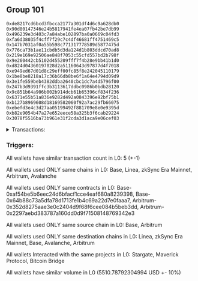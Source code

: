 ## Group 101

```0x93e380046c3884b238ce8ed7245f8cd455d93106
0xde8217cd6bcd3fbcca2177a301df4d6c9a628db0
0x90d80147346e24b5817941fe4ea07fb42be7db99
0x496239e3d403c7a84abe102897ba0a0669c04fd3
0xfa6d38035f4cff7f29c7c4df46681ff4751469c5
0x147b7031af0a55b598c771317778589d5877475d
0x776ca73b1ae11cbdb5d3da124d1b803ddcd70ad8
0x219e169e92506ae848f7053c55cfd557bd2b798f
0x9e260442cb5102d455209fff7f4b28e9bb41b1d0
0xd824d04360197028d2a51160643d97877d4f7018
0xe949ed67d01d8c29eff00fc85f8e242045110179
0x1be8be8218a17c36b66db8be6f1a64e4794d09d9
0x3e1fe559beb4382ddba2640cbc1dc7a4d5796f00
0x247b3d9391ffc3b3113617ddbc0986b0bdb28120
0x9c851b64a906b002b914dcb61b65396cf834f236
0x6371e55b51a836e9282d492a0843396e92bf75b1
0xb127b8969608d18169582060f92a7ac29fb66075
0xebefd3e4c3d27aa05199492f881709e8e0e9395d
0xb82e9054b47a27e652eece58a325b3f6cab29224
0x3078f5516ba73b961e31f2cda3d1aca9e06cef03
```
<details>
<summary>Transactions:</summary>

Hashes: 

Wallet: 0x93e380046c3884b238ce8ed7245f8cd455d93106

       Hash: 0xa26df83e1092d4a6638ec0a0561895da9c4d3811f57f86ff763c904c539f6df0
         - source chain: Base
         - destination chain: Linea
         - project: Stargate
         - contract: 0xaf54be5b6eec24d6bfacf1cce4eaf680a8239398
         - value USD: 3.134185343
       Hash: 0x3b88b071100b44e068a222cbd041aaee10261c35fc24c63106390c1432d071b4
         - source chain: Base
         - destination chain: zkSync Era Mainnet
         - project: Maverick Protocol
         - contract: 0x64b88c73a5dfa78d1713fe1b4c69a22d7e0faaa7
       Hash: 0x7ccc9a7f86806a378cc7c87ff72d381062bbdb66dcb9fd5b462b1d491a2333eb
         - source chain: Arbitrum
         - destination chain: Base
         - project: Stargate
         - contract: 0x352d8275aae3e0c2404d9f68f6cee084b5beb3dd
         - value USD: 2753.450838428
       Hash: 0xbe548bf2e0c0a53607b2a39ec24797df4bd9cc359c1233cc1b73337b113ee9b4
         - source chain: Arbitrum
         - destination chain: Avalanche
         - project: Bitcoin Bridge
         - contract: 0x2297aebd383787a160dd0d9f71508148769342e3
         - value USD: 0.08135237994
       Hash: 0xa589e7872cfb7bffb6c7c51636cd2f1618aaee73999f0d3bdf59f8a3ee649647
         - source chain: Base
         - destination chain: Arbitrum
         - project: Stargate
         - contract: 0xaf54be5b6eec24d6bfacf1cce4eaf680a8239398
         - value USD: 2754.121546899
Wallet: 0xde8217cd6bcd3fbcca2177a301df4d6c9a628db0

       Hash:0xe501ccbf16958054b1429a848c56fa961f38db697928fe4ab24d8fedd4116848
         - source chain: Base
         - destination chain: Linea
         - project: Stargate
         - contract: 0xaf54be5b6eec24d6bfacf1cce4eaf680a8239398
         - value USD: 3.134185343
       Hash:0x7c8ee0adbe5f48ffc71fe39c2734c5566ab393a833b29dc64444836d15359da7
         - source chain: Base
         - destination chain: zkSync Era Mainnet
         - project: Maverick Protocol
         - contract: 0x64b88c73a5dfa78d1713fe1b4c69a22d7e0faaa7
       Hash:0x925534e97f3f0044b1d0b4d42fc939e80f6fce7a5ea4f735408695967c74213f
         - source chain: Arbitrum
         - destination chain: Base
         - project: Stargate
         - contract: 0x352d8275aae3e0c2404d9f68f6cee084b5beb3dd
         - value USD: 2755.48354027
       Hash:0x24ce7777eeedda033151a94545b6b26929e219f846f8db1cb241215001a3c2b0
         - source chain: Arbitrum
         - destination chain: Avalanche
         - project: Bitcoin Bridge
         - contract: 0x2297aebd383787a160dd0d9f71508148769342e3
         - value USD: 0.08135237994
       Hash:0x09283e4c514e0099f255707a23d930cda8d280dd9f7037c4c22ba341426c1248
         - source chain: Base
         - destination chain: Arbitrum
         - project: Stargate
         - contract: 0xaf54be5b6eec24d6bfacf1cce4eaf680a8239398
         - value USD: 2756.152463981
Wallet: 0x90d80147346e24b5817941fe4ea07fb42be7db99

       Hash:0x21c8582d2fa0e9778e6ab34479fb9fc592ba2c8da64d8019e44b699d36bc838f
         - source chain: Base
         - destination chain: Linea
         - project: Stargate
         - contract: 0xaf54be5b6eec24d6bfacf1cce4eaf680a8239398
         - value USD: 3.134185343
       Hash:0x875149323b02d045a712f0500753fee061b25b423f5068bce65cbb1ee2c7c28c
         - source chain: Base
         - destination chain: zkSync Era Mainnet
         - project: Maverick Protocol
         - contract: 0x64b88c73a5dfa78d1713fe1b4c69a22d7e0faaa7
       Hash:0xad0bae16ef8481b6304a6b2e923c133e7e7737a8d17639ee9229e70dd46ea51a
         - source chain: Arbitrum
         - destination chain: Base
         - project: Stargate
         - contract: 0x352d8275aae3e0c2404d9f68f6cee084b5beb3dd
         - value USD: 2768.804709143
       Hash:0xe0488dcd9801263fb2a4e484c17b119440635a2153ac594a788f3076b67bbe07
         - source chain: Arbitrum
         - destination chain: Avalanche
         - project: Bitcoin Bridge
         - contract: 0x2297aebd383787a160dd0d9f71508148769342e3
         - value USD: 0.08135237994
       Hash:0xbc1e4fb12e37380b90bb6fadc22ea2e6b0987cd0a240970325589c02010a606e
         - source chain: Base
         - destination chain: Arbitrum
         - project: Stargate
         - contract: 0xaf54be5b6eec24d6bfacf1cce4eaf680a8239398
         - value USD: 2769.461705809
Wallet: 0x496239e3d403c7a84abe102897ba0a0669c04fd3

       Hash:0x24ea4c60a59c1df036cd3cb2fdd31dbcbfbd95ffab1d76f65e32107b7d73520a
         - source chain: Base
         - destination chain: Linea
         - project: Stargate
         - contract: 0xaf54be5b6eec24d6bfacf1cce4eaf680a8239398
         - value USD: 3.134185343
       Hash:0xa0964b573f13e677154f75b4f41006d876fe7f0c174d3b4a06815bfb51ff494c
         - source chain: Base
         - destination chain: zkSync Era Mainnet
         - project: Maverick Protocol
         - contract: 0x64b88c73a5dfa78d1713fe1b4c69a22d7e0faaa7
       Hash:0xfa9d1ae4d9de1650c63c08a80da1901e1dda0af63aab392d8c1a89cc79d6fa61
         - source chain: Arbitrum
         - destination chain: Base
         - project: Stargate
         - contract: 0x352d8275aae3e0c2404d9f68f6cee084b5beb3dd
         - value USD: 2759.294582965
       Hash:0xcdd2b423197353b7b0afa81b5d5e37823ccc50c77ca4c528992e4091964e9de8
         - source chain: Arbitrum
         - destination chain: Avalanche
         - project: Bitcoin Bridge
         - contract: 0x2297aebd383787a160dd0d9f71508148769342e3
         - value USD: 0.08135237994
       Hash:0x8aea225de5f92d064252c3df6806f8e7eb43e9ed34fde739d89e5e45f5951410
         - source chain: Base
         - destination chain: Arbitrum
         - project: Stargate
         - contract: 0xaf54be5b6eec24d6bfacf1cce4eaf680a8239398
         - value USD: 2759.960116305
Wallet: 0xfa6d38035f4cff7f29c7c4df46681ff4751469c5

       Hash:0x8d206aa5d97c38155887dde60b0faf2d8fe0b57eeff50d53896e9bf2368ce1b1
         - source chain: Base
         - destination chain: Linea
         - project: Stargate
         - contract: 0xaf54be5b6eec24d6bfacf1cce4eaf680a8239398
         - value USD: 3.134185343
       Hash:0x46cb0a0dede278bad525c41a604bdd21a43df8615f13056406770d8418d31a3d
         - source chain: Base
         - destination chain: zkSync Era Mainnet
         - project: Maverick Protocol
         - contract: 0x64b88c73a5dfa78d1713fe1b4c69a22d7e0faaa7
       Hash:0xec511ec5961888751b59def30cfb25ff9a7735bc56c00fabf1b1ff1ff2edffbb
         - source chain: Arbitrum
         - destination chain: Base
         - project: Stargate
         - contract: 0x352d8275aae3e0c2404d9f68f6cee084b5beb3dd
         - value USD: 2752.114735564
       Hash:0x0e6a86cb02cc9f0175911eed7ccedc8e33bb58e027d6fa5559c27f88ce001a02
         - source chain: Arbitrum
         - destination chain: Avalanche
         - project: Bitcoin Bridge
         - contract: 0x2297aebd383787a160dd0d9f71508148769342e3
         - value USD: 0.08135237994
       Hash:0x2c0f9d7099152dec920c96c8b5787ff4d3b6953034dcc25a46bd616373911f91
         - source chain: Base
         - destination chain: Arbitrum
         - project: Stargate
         - contract: 0xaf54be5b6eec24d6bfacf1cce4eaf680a8239398
         - value USD: 2752.78654939
Wallet: 0x147b7031af0a55b598c771317778589d5877475d

       Hash:0xfa57833df900171a0c7859f3102cb6f82a4ffb5965b7fa163dde76fcce3adfd5
         - source chain: Base
         - destination chain: Linea
         - project: Stargate
         - contract: 0xaf54be5b6eec24d6bfacf1cce4eaf680a8239398
         - value USD: 3.134185343
       Hash:0xdbb48ee59b36e4e21075cd16f55fe16f64973daab8bbe1aefa2a8cf0a3a27429
         - source chain: Base
         - destination chain: zkSync Era Mainnet
         - project: Maverick Protocol
         - contract: 0x64b88c73a5dfa78d1713fe1b4c69a22d7e0faaa7
       Hash:0x7862d27c44684918864a4b68d7920573b456707bdf8dda43e3f8800285cd3906
         - source chain: Arbitrum
         - destination chain: Base
         - project: Stargate
         - contract: 0x352d8275aae3e0c2404d9f68f6cee084b5beb3dd
         - value USD: 2759.140293787
       Hash:0x03995e996da8b1a8b97c40c9b820f00c67eae91e1b145b0e27e34735c0e2b031
         - source chain: Arbitrum
         - destination chain: Avalanche
         - project: Bitcoin Bridge
         - contract: 0x2297aebd383787a160dd0d9f71508148769342e3
         - value USD: 0.08135237994
       Hash:0x4f11bd3157bc4afad880254a04329520141f1a27152bc4aaa68d7fc3e9399988
         - source chain: Base
         - destination chain: Arbitrum
         - project: Stargate
         - contract: 0xaf54be5b6eec24d6bfacf1cce4eaf680a8239398
         - value USD: 2759.80360242
Wallet: 0x776ca73b1ae11cbdb5d3da124d1b803ddcd70ad8

       Hash:0xb677d6e878b93c2e6124bd0445a59e9df60dddcc86eea28ee5e6521eed4e6114
         - source chain: Base
         - destination chain: Linea
         - project: Stargate
         - contract: 0xaf54be5b6eec24d6bfacf1cce4eaf680a8239398
         - value USD: 3.134185343
       Hash:0x9c7bb0638d8e8c192a302709ba2167fd44d23ed6bbea6b79ff756be3be4c5d1e
         - source chain: Base
         - destination chain: zkSync Era Mainnet
         - project: Maverick Protocol
         - contract: 0x64b88c73a5dfa78d1713fe1b4c69a22d7e0faaa7
       Hash:0x5c6386c40f89dcec91ecc69fe45caf9b8b19e1da20078803bd4f6b7772db958d
         - source chain: Arbitrum
         - destination chain: Base
         - project: Stargate
         - contract: 0x352d8275aae3e0c2404d9f68f6cee084b5beb3dd
         - value USD: 2768.639061203
       Hash:0x5988fc8e15bf0d0c3cf8f4ca98ff632cbe1fcd0ce9523ec124ba3a4e4321207b
         - source chain: Arbitrum
         - destination chain: Avalanche
         - project: Bitcoin Bridge
         - contract: 0x2297aebd383787a160dd0d9f71508148769342e3
         - value USD: 0.08135237994
       Hash:0xa7526b6e533e42c58d5840a423edb4f039fa5da48781728ea337f1f548f70d57
         - source chain: Base
         - destination chain: Arbitrum
         - project: Stargate
         - contract: 0xaf54be5b6eec24d6bfacf1cce4eaf680a8239398
         - value USD: 2769.293843609
Wallet: 0x219e169e92506ae848f7053c55cfd557bd2b798f

       Hash:0xcddb552fc149b2fcb4729723f7b75d4b049dbb5944f5a318cb21fc8b9a6ca570
         - source chain: Base
         - destination chain: Linea
         - project: Stargate
         - contract: 0xaf54be5b6eec24d6bfacf1cce4eaf680a8239398
         - value USD: 3.134185343
       Hash:0x380002d7578f30d1acfa7f1a2132357c6d511e443dc446c4ae6c2dd67dc0dc1b
         - source chain: Base
         - destination chain: zkSync Era Mainnet
         - project: Maverick Protocol
         - contract: 0x64b88c73a5dfa78d1713fe1b4c69a22d7e0faaa7
       Hash:0x80db46830c7090d0cf8eda7bdd42ef21c905a00a1aabf05fe589041e9e701fb5
         - source chain: Arbitrum
         - destination chain: Base
         - project: Stargate
         - contract: 0x352d8275aae3e0c2404d9f68f6cee084b5beb3dd
         - value USD: 2755.333773376
       Hash:0xf13695375ebdae9ab0aab35d0d37d8c18e9c8c70a8414393dd44afef37d6302d
         - source chain: Arbitrum
         - destination chain: Avalanche
         - project: Bitcoin Bridge
         - contract: 0x2297aebd383787a160dd0d9f71508148769342e3
         - value USD: 0.08135237994
       Hash:0x4cb5c8d22d2fc7e699619305852cb297003266c1ec5fdee9e64542cd1ad11dff
         - source chain: Base
         - destination chain: Arbitrum
         - project: Stargate
         - contract: 0xaf54be5b6eec24d6bfacf1cce4eaf680a8239398
         - value USD: 2756.000418976
Wallet: 0x9e260442cb5102d455209fff7f4b28e9bb41b1d0

       Hash:0xdc74eb96d1acccf93191ddd781bd4a4db6daa4b710071c8b386dbe09a6327122
         - source chain: Base
         - destination chain: Linea
         - project: Stargate
         - contract: 0xaf54be5b6eec24d6bfacf1cce4eaf680a8239398
         - value USD: 3.134185343
       Hash:0xe176b99ce7c5cea36f9956e763a1222e5ca37aa7b916c11a423c47225268fbf6
         - source chain: Base
         - destination chain: zkSync Era Mainnet
         - project: Maverick Protocol
         - contract: 0x64b88c73a5dfa78d1713fe1b4c69a22d7e0faaa7
       Hash:0x6350ef60f732720e5ce92c098a2a2a66e196cae8d05ac3febd911812261faae0
         - source chain: Arbitrum
         - destination chain: Base
         - project: Stargate
         - contract: 0x352d8275aae3e0c2404d9f68f6cee084b5beb3dd
         - value USD: 2753.303458796
       Hash:0x428d20f0bae37d0b9523dfc5e2b59e95b448c58e5dc024d6f951a8e865e1e2a5
         - source chain: Arbitrum
         - destination chain: Avalanche
         - project: Bitcoin Bridge
         - contract: 0x2297aebd383787a160dd0d9f71508148769342e3
         - value USD: 0.08135237994
       Hash:0x7aa3b06bcc555ffd150a811b62a0c7c9299951763e324477699c8a7853e3b6d0
         - source chain: Base
         - destination chain: Arbitrum
         - project: Stargate
         - contract: 0xaf54be5b6eec24d6bfacf1cce4eaf680a8239398
         - value USD: 2753.971987496
Wallet: 0xd824d04360197028d2a51160643d97877d4f7018

       Hash:0xa1f292051453d938c437e9fac7f62a88751e0c259c6762a3d37f4afd7a5a0c86
         - source chain: Base
         - destination chain: Linea
         - project: Stargate
         - contract: 0xaf54be5b6eec24d6bfacf1cce4eaf680a8239398
         - value USD: 3.134185343
       Hash:0x6503a86f1927799ea14a8bc91476596c0124666aa3c87ca0c2a801cca5f63505
         - source chain: Base
         - destination chain: zkSync Era Mainnet
         - project: Maverick Protocol
         - contract: 0x64b88c73a5dfa78d1713fe1b4c69a22d7e0faaa7
       Hash:0x42b85e7cf7c2876dce7b9800b375c13c007d6157990371727b23aec39f55bea1
         - source chain: Arbitrum
         - destination chain: Base
         - project: Stargate
         - contract: 0x352d8275aae3e0c2404d9f68f6cee084b5beb3dd
         - value USD: 2751.968857355
       Hash:0x7f719b745a1ace4919cc1c6a8084ab0b9bcff199b162a707cdb1081be9248435
         - source chain: Arbitrum
         - destination chain: Avalanche
         - project: Bitcoin Bridge
         - contract: 0x2297aebd383787a160dd0d9f71508148769342e3
         - value USD: 0.08135237994
       Hash:0x73cfeb56c2a8e94ca89c14e83be2fd8639c7bc44ac1b35a1a2ded61a1ea4c1e1
         - source chain: Base
         - destination chain: Arbitrum
         - project: Stargate
         - contract: 0xaf54be5b6eec24d6bfacf1cce4eaf680a8239398
         - value USD: 2752.63820377
Wallet: 0xe949ed67d01d8c29eff00fc85f8e242045110179

       Hash:0xaf72e49beebdd23e5da4a65cfa8fbcdeed9c1d874db53ff44fb38070e4675ca1
         - source chain: Base
         - destination chain: Linea
         - project: Stargate
         - contract: 0xaf54be5b6eec24d6bfacf1cce4eaf680a8239398
         - value USD: 3.134185343
       Hash:0x134826553b391bee4b6c83dc5e5a09f7a506032a6852f418ee04d6ce367e4186
         - source chain: Base
         - destination chain: zkSync Era Mainnet
         - project: Maverick Protocol
         - contract: 0x64b88c73a5dfa78d1713fe1b4c69a22d7e0faaa7
       Hash:0x2f5f6f26e5aee0f4a0b8aa5f6caede99ae4971eebe482401708f1f2c5e99e3de
         - source chain: Arbitrum
         - destination chain: Base
         - project: Stargate
         - contract: 0x352d8275aae3e0c2404d9f68f6cee084b5beb3dd
         - value USD: 2768.471249213
       Hash:0x3e750667b60ed150ea28f4b52e2c3ec2ff032c78e580a02416fa027d6c457ba7
         - source chain: Arbitrum
         - destination chain: Avalanche
         - project: Bitcoin Bridge
         - contract: 0x2297aebd383787a160dd0d9f71508148769342e3
         - value USD: 0.08135237994
       Hash:0x1870f8b956b57d0095324c7a4edd9e5416161fc58a3da575fbbdd3c5117519a6
         - source chain: Base
         - destination chain: Arbitrum
         - project: Stargate
         - contract: 0xaf54be5b6eec24d6bfacf1cce4eaf680a8239398
         - value USD: 2769.141193214
Wallet: 0x1be8be8218a17c36b66db8be6f1a64e4794d09d9

       Hash:0x0dc3e295103c91b5ffe2050bd2ec8a85f0c1173053471c85260820b4f0bd65db
         - source chain: Base
         - destination chain: Linea
         - project: Stargate
         - contract: 0xaf54be5b6eec24d6bfacf1cce4eaf680a8239398
         - value USD: 3.134185343
       Hash:0x41885498e0a092aa1cd068a57a42ccac1c50ad6eb2a7388c6483ccb163c1e17a
         - source chain: Base
         - destination chain: zkSync Era Mainnet
         - project: Maverick Protocol
         - contract: 0x64b88c73a5dfa78d1713fe1b4c69a22d7e0faaa7
       Hash:0xf97a6814b2b6b5523de16f82086a354a2a250db47928b32c057650f80e40bec9
         - source chain: Arbitrum
         - destination chain: Base
         - project: Stargate
         - contract: 0x352d8275aae3e0c2404d9f68f6cee084b5beb3dd
         - value USD: 2755.181773367
       Hash:0x2ace21abb6ea073fff334bcb1b4cbdcd6b21705d7dfcfd750fdf5ab132d801d7
         - source chain: Arbitrum
         - destination chain: Avalanche
         - project: Bitcoin Bridge
         - contract: 0x2297aebd383787a160dd0d9f71508148769342e3
         - value USD: 0.08135237994
       Hash:0xc6061d44df653981455a45f23a28fedbcdbf365afb8f17bf94c6079550084cc3
         - source chain: Base
         - destination chain: Arbitrum
         - project: Stargate
         - contract: 0xaf54be5b6eec24d6bfacf1cce4eaf680a8239398
         - value USD: 2755.862083808
Wallet: 0x3e1fe559beb4382ddba2640cbc1dc7a4d5796f00

       Hash:0x035e2c281302095007a78cf64997e2cf0a1de9f97580cd034b7de0bef9b163bd
         - source chain: Base
         - destination chain: Linea
         - project: Stargate
         - contract: 0xaf54be5b6eec24d6bfacf1cce4eaf680a8239398
         - value USD: 3.134185343
       Hash:0x75c979bcc78a143ec64e794bcde44e5e2b03bdafb6aa40d744ddd6268bb70855
         - source chain: Base
         - destination chain: zkSync Era Mainnet
         - project: Maverick Protocol
         - contract: 0x64b88c73a5dfa78d1713fe1b4c69a22d7e0faaa7
       Hash:0x7c529f0aad58e6f69374dd9a498691fbc2e0c05577660d8912e7ddc4ffb08e32
         - source chain: Arbitrum
         - destination chain: Base
         - project: Stargate
         - contract: 0x352d8275aae3e0c2404d9f68f6cee084b5beb3dd
         - value USD: 2758.983826546
       Hash:0x18aae5f84db7b119e65aeaa34ea9d90be5e984a8e469b9e5d0067c947d93bc25
         - source chain: Arbitrum
         - destination chain: Avalanche
         - project: Bitcoin Bridge
         - contract: 0x2297aebd383787a160dd0d9f71508148769342e3
         - value USD: 0.08135237994
       Hash:0x0bd39495668eb4784beae1f05ed7447b556a001f84156449797539ebdd5cff4f
         - source chain: Base
         - destination chain: Arbitrum
         - project: Stargate
         - contract: 0xaf54be5b6eec24d6bfacf1cce4eaf680a8239398
         - value USD: 2759.648129205
Wallet: 0x247b3d9391ffc3b3113617ddbc0986b0bdb28120

       Hash:0xbe7ce2a01350c15be41655a10d6571fbded555426dc722a1821ededa8cb28517
         - source chain: Base
         - destination chain: Linea
         - project: Stargate
         - contract: 0xaf54be5b6eec24d6bfacf1cce4eaf680a8239398
         - value USD: 3.134185343
       Hash:0x448997b18d6e0d5bcb6eec5e5dc9485a7a9fa547aea52794afdf03e38f32fb9d
         - source chain: Base
         - destination chain: zkSync Era Mainnet
         - project: Maverick Protocol
         - contract: 0x64b88c73a5dfa78d1713fe1b4c69a22d7e0faaa7
       Hash:0x5bec7014d5a9a1256643906792f326e2e66d237023fd9ff1aa3e22dc1cead6fe
         - source chain: Arbitrum
         - destination chain: Base
         - project: Stargate
         - contract: 0x352d8275aae3e0c2404d9f68f6cee084b5beb3dd
         - value USD: 2753.153944141
       Hash:0x9305eaa200231495d468c06a09c2554f175db81e05844f28546923b66170da70
         - source chain: Arbitrum
         - destination chain: Avalanche
         - project: Bitcoin Bridge
         - contract: 0x2297aebd383787a160dd0d9f71508148769342e3
         - value USD: 0.08135237994
       Hash:0x7e92c1c6f9508795e7d44dca86f00293393e183e8ed714398ca2babc05d22989
         - source chain: Base
         - destination chain: Arbitrum
         - project: Stargate
         - contract: 0xaf54be5b6eec24d6bfacf1cce4eaf680a8239398
         - value USD: 2753.823005466
Wallet: 0x9c851b64a906b002b914dcb61b65396cf834f236

       Hash:0x46ff0985d808d48880f68173f42e766591de3e3ccd9ec1f65a7e78469b5a44b7
         - source chain: Base
         - destination chain: Linea
         - project: Stargate
         - contract: 0xaf54be5b6eec24d6bfacf1cce4eaf680a8239398
         - value USD: 3.134185343
       Hash:0x3acfeb707a305e73b94a757953a46e6b11cf36b56d842605908d5f41e2713e76
         - source chain: Base
         - destination chain: zkSync Era Mainnet
         - project: Maverick Protocol
         - contract: 0x64b88c73a5dfa78d1713fe1b4c69a22d7e0faaa7
       Hash:0x72ffe0379b6b39e141ddf5e8d8390b471449ba17c45785226e4db7581eb2fe7e
         - source chain: Arbitrum
         - destination chain: Base
         - project: Stargate
         - contract: 0x352d8275aae3e0c2404d9f68f6cee084b5beb3dd
         - value USD: 2751.82055685
       Hash:0x7e98106b9cccfbd732d1b31b424ce11682654e86c336f6efc05c631eea2ae21e
         - source chain: Arbitrum
         - destination chain: Avalanche
         - project: Bitcoin Bridge
         - contract: 0x2297aebd383787a160dd0d9f71508148769342e3
         - value USD: 0.08135237994
       Hash:0xc7eb61d1d3f982b5acf8086de9ec938a16beeead9df1570a16a87accd35bc19a
         - source chain: Base
         - destination chain: Arbitrum
         - project: Stargate
         - contract: 0xaf54be5b6eec24d6bfacf1cce4eaf680a8239398
         - value USD: 2752.50692415
Wallet: 0x6371e55b51a836e9282d492a0843396e92bf75b1

       Hash:0xe2254e8c5170dace58466e7a0305f0e5aa70af3a3728df0c80742ff972a44462
         - source chain: Base
         - destination chain: Linea
         - project: Stargate
         - contract: 0xaf54be5b6eec24d6bfacf1cce4eaf680a8239398
         - value USD: 3.134185343
       Hash:0x6b23b937997a09f50060455689945bc0633d3b4c755e4f6f3ff9c880a3d83223
         - source chain: Base
         - destination chain: zkSync Era Mainnet
         - project: Maverick Protocol
         - contract: 0x64b88c73a5dfa78d1713fe1b4c69a22d7e0faaa7
       Hash:0xa10f0adde628a2a06d29c68bee1fa9fc7287612666ae1cd343bdf2c24411ca7b
         - source chain: Arbitrum
         - destination chain: Base
         - project: Stargate
         - contract: 0x352d8275aae3e0c2404d9f68f6cee084b5beb3dd
         - value USD: 2768.31864363
       Hash:0x8d35199c5414fb4e149baab8688186f9633de2037808f897a98c5ddb0da9c755
         - source chain: Arbitrum
         - destination chain: Avalanche
         - project: Bitcoin Bridge
         - contract: 0x2297aebd383787a160dd0d9f71508148769342e3
         - value USD: 0.08135237994
       Hash:0x9ff6f51988ad3d7fa810489576eb803eadf12a5fc8eeda82935f67e6d0b182b6
         - source chain: Base
         - destination chain: Arbitrum
         - project: Stargate
         - contract: 0xaf54be5b6eec24d6bfacf1cce4eaf680a8239398
         - value USD: 2769.037026071
Wallet: 0xb127b8969608d18169582060f92a7ac29fb66075

       Hash:0x21069a583b19a709009db351136254b3cd5bf375c3bfba7f8d478d496555adde
         - source chain: Base
         - destination chain: Linea
         - project: Stargate
         - contract: 0xaf54be5b6eec24d6bfacf1cce4eaf680a8239398
         - value USD: 3.134185343
       Hash:0xfc73d4aa7d9c9bbc2b24a324932098b21a10620f51ad9080f2d01aa55300c3f8
         - source chain: Base
         - destination chain: zkSync Era Mainnet
         - project: Maverick Protocol
         - contract: 0x64b88c73a5dfa78d1713fe1b4c69a22d7e0faaa7
       Hash:0xfa785d57d69bac4ab4e55197c2e32ede7f65893fe3b2af72d29335e4f0d9250e
         - source chain: Arbitrum
         - destination chain: Base
         - project: Stargate
         - contract: 0x352d8275aae3e0c2404d9f68f6cee084b5beb3dd
         - value USD: 2755.043479343
       Hash:0x9cf481c438fc1a27a80e2a5915533c7b2903de7bfe33e24d58b09047c883cf90
         - source chain: Arbitrum
         - destination chain: Avalanche
         - project: Bitcoin Bridge
         - contract: 0x2297aebd383787a160dd0d9f71508148769342e3
         - value USD: 0.08135237994
       Hash:0xeed9396016ce1de8cbddc37702b3ed15e362865c7c42514e869bb26424fc805d
         - source chain: Base
         - destination chain: Arbitrum
         - project: Stargate
         - contract: 0xaf54be5b6eec24d6bfacf1cce4eaf680a8239398
         - value USD: 2755.77354774
Wallet: 0xebefd3e4c3d27aa05199492f881709e8e0e9395d

       Hash:0x707a85d8e2e24b2454cde8e54a9b673065dedaa9e7609ec3752d9879481a90ea
         - source chain: Base
         - destination chain: Linea
         - project: Stargate
         - contract: 0xaf54be5b6eec24d6bfacf1cce4eaf680a8239398
         - value USD: 3.134185343
       Hash:0xe24436a6e1153ecb57fc3cb8b39dfec6236a8c1b6cc71208ac4a9c935b3898ae
         - source chain: Base
         - destination chain: zkSync Era Mainnet
         - project: Maverick Protocol
         - contract: 0x64b88c73a5dfa78d1713fe1b4c69a22d7e0faaa7
       Hash:0x4986649e7284f53b253cb74b31665b44892854ede01ad6e2e24f0d4899082bf1
         - source chain: Arbitrum
         - destination chain: Base
         - project: Stargate
         - contract: 0x352d8275aae3e0c2404d9f68f6cee084b5beb3dd
         - value USD: 2753.005007034
       Hash:0x0b9b7a65cfa7018bd76b8703ffdc1474ed663970b57add0ba1d98ff65bf98d2c
         - source chain: Arbitrum
         - destination chain: Avalanche
         - project: Bitcoin Bridge
         - contract: 0x2297aebd383787a160dd0d9f71508148769342e3
         - value USD: 0.08135237994
       Hash:0xf60cf1d45b98c5429923e9c19c1afd6e2f17d07ff94b087254f6499f677c026b
         - source chain: Base
         - destination chain: Arbitrum
         - project: Stargate
         - contract: 0xaf54be5b6eec24d6bfacf1cce4eaf680a8239398
         - value USD: 2753.736863941
Wallet: 0xb82e9054b47a27e652eece58a325b3f6cab29224

       Hash:0x96768b2a563d4309e75bf957b04be02f1ee2e3a1374e9f40760d289003a50fd5
         - source chain: Base
         - destination chain: Linea
         - project: Stargate
         - contract: 0xaf54be5b6eec24d6bfacf1cce4eaf680a8239398
         - value USD: 3.134185343
       Hash:0xc5f94773a3b215368569459c181144be42d49f11da6e743e4b79b5316cd22d57
         - source chain: Base
         - destination chain: zkSync Era Mainnet
         - project: Maverick Protocol
         - contract: 0x64b88c73a5dfa78d1713fe1b4c69a22d7e0faaa7
       Hash:0xe635c94dd3a07b5d93a2391af0edfa31af0c7040dafe7f07c160eed95260d9d0
         - source chain: Arbitrum
         - destination chain: Base
         - project: Stargate
         - contract: 0x352d8275aae3e0c2404d9f68f6cee084b5beb3dd
         - value USD: 2758.82840029
       Hash:0x2c918bffa6a875dd7a83625f77bdbd98e9cd472871c64cae779874d4c1f5ccf4
         - source chain: Arbitrum
         - destination chain: Avalanche
         - project: Bitcoin Bridge
         - contract: 0x2297aebd383787a160dd0d9f71508148769342e3
         - value USD: 0.08135237994
       Hash:0x30d95254117f04f4300d98cf8bae0b882e6254055affa2bf401c421f8f0c544e
         - source chain: Base
         - destination chain: Arbitrum
         - project: Stargate
         - contract: 0xaf54be5b6eec24d6bfacf1cce4eaf680a8239398
         - value USD: 2759.555298369
Wallet: 0x3078f5516ba73b961e31f2cda3d1aca9e06cef03

       Hash:0x50c2cb0c2e496be643052f576e32a1b3f0e5bc5d7aea1c1b4c356fa32e3a7e3e
         - source chain: Base
         - destination chain: Linea
         - project: Stargate
         - contract: 0xaf54be5b6eec24d6bfacf1cce4eaf680a8239398
         - value USD: 3.134185343
       Hash:0x4b915b69b4a632875c097ddd265626d3ab4e8a28af895e62a31110b4d40042c1
         - source chain: Base
         - destination chain: zkSync Era Mainnet
         - project: Maverick Protocol
         - contract: 0x64b88c73a5dfa78d1713fe1b4c69a22d7e0faaa7
       Hash:0x3fb630dcd8f99b1182b208fb5da204343496e783f7ef4ef218dcd074a90345ad
         - source chain: Arbitrum
         - destination chain: Base
         - project: Stargate
         - contract: 0x352d8275aae3e0c2404d9f68f6cee084b5beb3dd
         - value USD: 2751.689315508
       Hash:0x663c9856b8d5d92b4847dbdbec1466e39b5b9a5eaa427ac111fa253e5aa76b05
         - source chain: Arbitrum
         - destination chain: Avalanche
         - project: Bitcoin Bridge
         - contract: 0x2297aebd383787a160dd0d9f71508148769342e3
         - value USD: 0.08135237994
       Hash:0xa369aa7237786f508c820afaee81c533b04d667db9fe7e91d0c51338c0e80f54
         - source chain: Base
         - destination chain: Arbitrum
         - project: Stargate
         - contract: 0xaf54be5b6eec24d6bfacf1cce4eaf680a8239398
         - value USD: 2752.420486434

</details>


### Triggers: 
All wallets have similar transaction count in L0: 5 (+-1)

All wallets used ONLY same chains in L0: Base, Linea, zkSync Era Mainnet, Arbitrum, Avalanche

All wallets used ONLY same contracts in L0: Base-0xaf54be5b6eec24d6bfacf1cce4eaf680a8239398, Base-0x64b88c73a5dfa78d1713fe1b4c69a22d7e0faaa7, Arbitrum-0x352d8275aae3e0c2404d9f68f6cee084b5beb3dd, Arbitrum-0x2297aebd383787a160dd0d9f71508148769342e3

All wallets used ONLY same source chain in L0: Base, Arbitrum

All wallets used ONLY same destination chains in L0: Linea, zkSync Era Mainnet, Base, Avalanche, Arbitrum

All wallets Interacted with the same projects in L0: Stargate, Maverick Protocol, Bitcoin Bridge

All wallets have similar volume in L0 (5510.78792304994 USD +- 10%)

